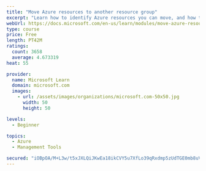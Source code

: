 ```yaml
---
title: "Move Azure resources to another resource group"
excerpt: "Learn how to identify Azure resources you can move, and how to move them to a new resource group."
webUrl: https://docs.microsoft.com/en-us/learn/modules/move-azure-resources-another-resource-group/
type: course
price: Free
length: PT42M
ratings:
  count: 3658
  average: 4.673319
heat: 55

provider:
  name: Microsoft Learn
  domain: microsoft.com
  images:
    - url: /assets/images/organizations/microsoft.com-50x50.jpg
      width: 50
      height: 50

levels:
  - Beginner

topics:
  - Azure
  - Management Tools

secured: "iOBpOA/M+L3w/t5xJXLQiJKwEa18ikCVY5u7XfLo39qRxdmp5zUdTGE0mb8uVTe0eVyfIlACUWfEOzShIGvdU9CvAb6CbRgrSeAkt5ZJz5ObBGg9vHxjcsV8yYuXpxrytfpjEnx4nv11hxO3AZ2aZ8zQHLtBXit/RPI6pjkdKVMrO7DykBeJBBNsOZ0n5VeblKxuRnOnBDCL8TvFI+TnlmlEHuU+vfpw8TVfZqOnjKRrjtLdmgZfpCQGQXOx0CTBLNcI6Kgy2sZtb8jaqkoQn5okuQyn8th3Y+6CGA66oO0nBAxpRjJI42GOQYNNkzClEwY4IZzEWFySQwnd+i5mtQujnZ7AX+GHeJr5Td+XGEgaPYuzIy0clNOnqOKOzitobxKrarVndNQ3bNy4mZ49yPOJX+5XZL2MoY0h+cHZNpo=;vu6abRLU7MM3a+MpP4QTLQ=="
---
```


